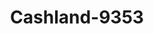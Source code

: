 ---
f_zip-code: 44223
f_state-code: OH
title: Cashland-9353
f_phone: 330-564-0689
f_city-only: Cuyahoga Falls
f_address: 1682 State Rd Cuyahoga Falls
f_location-unique-id: '9353'
slug: cashland-9353
updated-on: '2024-05-30T13:46:58.046Z'
created-on: '2024-05-30T13:36:59.803Z'
published-on: '2024-05-30T13:54:32.469Z'
f_city-state: cms/city/cuyahoga-falls-oh.md
f_company: cms/company/cashland.md
f_state: cms/state/ohio.md
layout: '[payday-loan].html'
tags: payday-loan
---